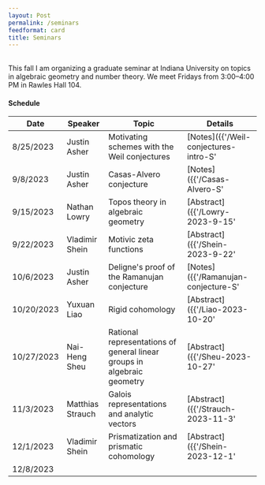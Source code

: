 ```yaml
---
layout: Post
permalink: /seminars
feedformat: card
title: Seminars
---
```

<br/>
This fall I am organizing a graduate seminar at Indiana University on topics in algebraic geometry and number theory. We meet Fridays from 3:00–4:00 PM in Rawles Hall 104.

#### Schedule

| Date | Speaker | Topic | Details |
| -------- | ---------- | -------- | ---------- |
| 8/25/2023 | Justin Asher | Motivating schemes with the Weil conjectures | [Notes]({{'/Weil-conjectures-intro-S' | relative_url}}) |
| 9/8/2023 | Justin Asher | Casas-Alvero conjecture | [Notes]({{'/Casas-Alvero-S' | relative_url}}) |
| 9/15/2023 | Nathan Lowry |  Topos theory in algebraic geometry | [Abstract]({{'/Lowry-2023-9-15' | relative_url}}) |
| 9/22/2023 | Vladimir Shein | Motivic zeta functions | [Abstract]({{'/Shein-2023-9-22' | relative_url}}) |
| 10/6/2023 | Justin Asher | Deligne's proof of the Ramanujan conjecture | [Notes]({{'/Ramanujan-conjecture-S' | relative_url}}) |
| 10/20/2023 | Yuxuan Liao | Rigid cohomology |  [Abstract]({{'/Liao-2023-10-20' | relative_url}}) | 
| 10/27/2023 | Nai-Heng Sheu | Rational representations of general linear groups in algebraic geometry | [Abstract]({{'/Sheu-2023-10-27' | relative_url}}) |
| 11/3/2023 | Matthias Strauch | Galois representations and analytic vectors  |  [Abstract]({{'/Strauch-2023-11-3' | relative_url}}) |
| 12/1/2023 | Vladimir Shein | Prismatization and prismatic cohomology | [Abstract]({{'/Shein-2023-12-1' | relative_url}}) |
| 12/8/2023 | | | |

